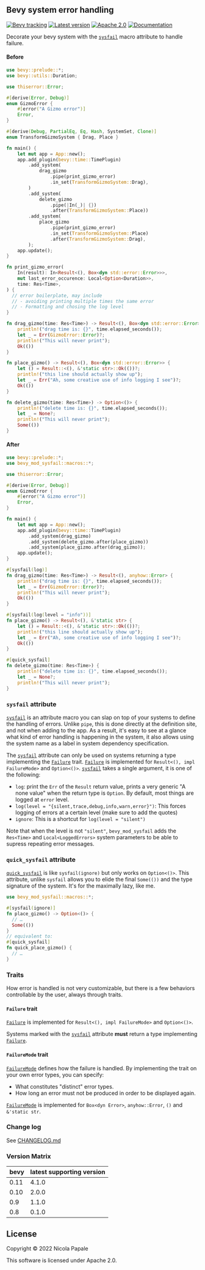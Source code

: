 ## Bevy system error handling 

[![Bevy tracking](https://img.shields.io/badge/Bevy%20tracking-released%20version-lightblue)](https://github.com/bevyengine/bevy/blob/main/docs/plugins_guidelines.md#main-branch-tracking)
[![Latest version](https://img.shields.io/crates/v/bevy_mod_sysfail.svg)](https://crates.io/crates/bevy_mod_sysfail)
[![Apache 2.0](https://img.shields.io/badge/license-Apache-blue.svg)](./LICENSE)
[![Documentation](https://docs.rs/bevy_mod_sysfail/badge.svg)](https://docs.rs/bevy_mod_sysfail/)

Decorate your bevy system with the [`sysfail`] macro attribute to handle failure.

#### Before

```rust
use bevy::prelude::*;
use bevy::utils::Duration;

use thiserror::Error;

#[derive(Error, Debug)]
enum GizmoError {
    #[error("A Gizmo error")]
    Error,
}

#[derive(Debug, PartialEq, Eq, Hash, SystemSet, Clone)]
enum TransformGizmoSystem { Drag, Place }

fn main() {
    let mut app = App::new();
    app.add_plugin(bevy::time::TimePlugin)
        .add_system(
            drag_gizmo
                .pipe(print_gizmo_error)
                .in_set(TransformGizmoSystem::Drag),
        )
        .add_system(
            delete_gizmo
                .pipe(|In(_)| {})
                .after(TransformGizmoSystem::Place))
        .add_system(
            place_gizmo
                .pipe(print_gizmo_error)
                .in_set(TransformGizmoSystem::Place)
                .after(TransformGizmoSystem::Drag),
        );
    app.update();
}

fn print_gizmo_error(
    In(result): In<Result<(), Box<dyn std::error::Error>>>,
    mut last_error_occurence: Local<Option<Duration>>,
    time: Res<Time>,
) {
  // error boilerplate, may include
  // - avoiding printing multiple times the same error
  // - Formatting and chosing the log level
}

fn drag_gizmo(time: Res<Time>) -> Result<(), Box<dyn std::error::Error>> {
    println!("drag time is: {}", time.elapsed_seconds());
    let _ = Err(GizmoError::Error)?;
    println!("This will never print");
    Ok(())
}

fn place_gizmo() -> Result<(), Box<dyn std::error::Error>> {
    let () = Result::<(), &'static str>::Ok(())?;
    println!("this line should actually show up");
    let _ = Err("Ah, some creative use of info logging I see")?;
    Ok(())
}

fn delete_gizmo(time: Res<Time>) -> Option<()> {
    println!("delete time is: {}", time.elapsed_seconds());
    let _ = None?;
    println!("This will never print");
    Some(())
}
```

#### After

```rust
use bevy::prelude::*;
use bevy_mod_sysfail::macros::*;

use thiserror::Error;

#[derive(Error, Debug)]
enum GizmoError {
    #[error("A Gizmo error")]
    Error,
}

fn main() {
    let mut app = App::new();
    app.add_plugin(bevy::time::TimePlugin)
        .add_system(drag_gizmo)
        .add_system(delete_gizmo.after(place_gizmo))
        .add_system(place_gizmo.after(drag_gizmo));
    app.update();
}

#[sysfail(log)]
fn drag_gizmo(time: Res<Time>) -> Result<(), anyhow::Error> {
    println!("drag time is: {}", time.elapsed_seconds());
    let _ = Err(GizmoError::Error)?;
    println!("This will never print");
    Ok(())
}

#[sysfail(log(level = "info"))]
fn place_gizmo() -> Result<(), &'static str> {
    let () = Result::<(), &'static str>::Ok(())?;
    println!("this line should actually show up");
    let _ = Err("Ah, some creative use of info logging I see")?;
    Ok(())
}

#[quick_sysfail]
fn delete_gizmo(time: Res<Time>) {
    println!("delete time is: {}", time.elapsed_seconds());
    let _ = None?;
    println!("This will never print");
}
```

### `sysfail` attribute

[`sysfail`] is an attribute macro you can slap on top of your systems to define
the handling of errors. Unlike `pipe`, this is done directly at the definition
site, and not when adding to the app. As a result, it's easy to see at a glance
what kind of error handling is happening in the system, it also allows using
the system name as a label in system dependency specification.

The [`sysfail`] attribute can only be used on systems returning a type
implementing the [`Failure`] trait. [`Failure`] is implemented for 
`Result<(), impl FailureMode>` and `Option<()>`.
[`sysfail`] takes a single argument, it is one of the following:

- `log`: print the `Err` of the `Result` return value, prints a very
  generic "A none value" when the return type is `Option`.
  By default, most things are logged at `error` level.
- `log(level = "{silent,trace,debug,info,warn,error}")`: This forces
  logging of errors at a certain level (make sure to add the quotes)
- `ignore`: This is a shortcut for `log(level = "silent")`

Note that when the level is not `"silent"`, `bevy_mod_sysfail` adds the
`Res<Time>` and `Local<LoggedErrors>` system parameters to be able to supress
repeating error messages.

### `quick_sysfail` attribute

[`quick_sysfail`] is like `sysfail(ignore)` but only works on `Option<()>`.
This attribute, unlike `sysfail` allows you to elide the final `Some(())`
and the type signature of the system. It's for the maximally lazy, like
me.

```rust
use bevy_mod_sysfail::macros::*;

#[sysfail(ignore)]
fn place_gizmo() -> Option<()> {
  // …
  Some(())
}
// equivalent to:
#[quick_sysfail]
fn quick_place_gizmo() {
  // …
}
```

### Traits

How error is handled is not very customizable, but there is a few behaviors
controllable by the user, always through traits.

#### `Failure` trait

[`Failure`] is implemented for `Result<(), impl FailureMode>` and `Option<()>`.

Systems marked with the [`sysfail`] attribute **must** return a type implementing
[`Failure`].

#### `FailureMode` trait

[`FailureMode`] defines how the failure is handled. By implementing the
trait on your own error types, you can specify:

- What constitutes "distinct" error types.
- How long an error must not be produced in order to be displayed again.

[`FailureMode`] is implemented for `Box<dyn Error>`, `anyhow::Error`, `()`
and `&'static str`.

### Change log

See [CHANGELOG.md](./CHANGELOG.md)

### Version Matrix

| bevy | latest supporting version      |
|------|--------|
| 0.11 | 4.1.0 |
| 0.10 | 2.0.0 |
| 0.9  | 1.1.0 |
| 0.8  | 0.1.0 |

## License

Copyright © 2022 Nicola Papale

This software is licensed under Apache 2.0.


[`FailureMode`]: https://docs.rs/bevy_mod_sysfail/latest/bevy_mod_sysfail/trait.FailureMode.html
[`Failure`]: https://docs.rs/bevy_mod_sysfail/latest/bevy_mod_sysfail/trait.Failure.html
[`quick_sysfail`]: https://docs.rs/bevy_mod_sysfail/latest/bevy_mod_sysfail/attr.quick_sysfail.html
[`sysfail`]: https://docs.rs/bevy_mod_sysfail/latest/bevy_mod_sysfail/attr.sysfail.html
